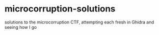 # microcorruption-solutions
solutions to the microcorruption CTF, attempting each fresh in Ghidra and seeing how I go
